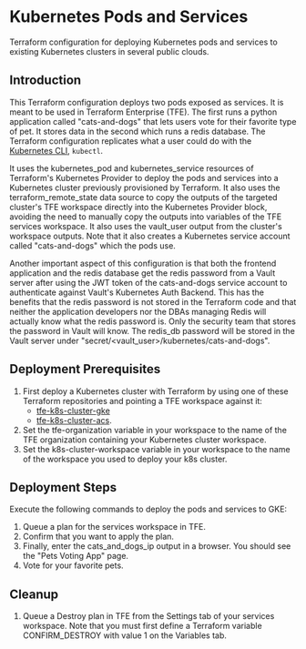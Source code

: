 # Kubernetes Pods and Services
Terraform configuration for deploying Kubernetes pods and services to existing Kubernetes clusters in several public clouds.

## Introduction
This Terraform configuration deploys two pods exposed as services. It is meant to be used in Terraform Enterprise (TFE). The first runs a python application called "cats-and-dogs" that lets users vote for their favorite type of pet. It stores data in the second which runs a redis database. The Terraform configuration replicates what a user could do with the [Kubernetes CLI](https://kubernetes.io/docs/tasks/tools/install-kubectl/), `kubectl`.

It uses the kubernetes_pod and kubernetes_service resources of Terraform's Kubernetes Provider to deploy the pods and services into a Kubernetes cluster previously provisioned by Terraform. It also uses the terraform_remote_state data source to copy the outputs of the targeted cluster's TFE workspace directly into the Kubernetes Provider block, avoiding the need to manually copy the outputs into variables of the TFE services workspace. It also uses the vault_user output from the cluster's workspace outputs. Note that it also creates a Kubernetes service account called "cats-and-dogs" which the pods use.

Another important aspect of this configuration is that both the frontend application and the redis database get the redis password from a Vault server after using the JWT token of the cats-and-dogs service account to authenticate against Vault's Kubernetes Auth Backend. This has the benefits that the redis password is not stored in the Terraform code and that neither the application developers nor the DBAs managing Redis will actually know what the redis password is. Only the security team that stores the password in Vault will know. The redis_db password will be stored in the Vault server under "secret/<vault_user>/kubernetes/cats-and-dogs".

## Deployment Prerequisites

1. First deploy a Kubernetes cluster with Terraform by using one of these Terraform repositories and pointing a TFE workspace against it:
    - [tfe-k8s-cluster-gke](https://github.com/hashicorp/terraform-guides/tree/master/infrastructure-as-code/k8s-cluster-gke)
    - [tfe-k8s-cluster-acs](https://github.com/hashicorp/terraform-guides/tree/master/infrastructure-as-code/k8s-cluster-acs).
1. Set the tfe-organization variable in your workspace to the name of the TFE organization containing your Kubernetes cluster workspace.
1. Set the k8s-cluster-workspace variable in your workspace to the name of the workspace you used to deploy your k8s cluster.

## Deployment Steps
Execute the following commands to deploy the pods and services to GKE:

1. Queue a plan for the services workspace in TFE.
1. Confirm that you want to apply the plan.
1. Finally, enter the cats_and_dogs_ip output in a browser. You should see the "Pets Voting App" page.
1. Vote for your favorite pets.

## Cleanup

1. Queue a Destroy plan in TFE from the Settings tab of your services workspace.  Note that you must first define a Terraform variable CONFIRM_DESTROY with value 1 on the Variables tab.
